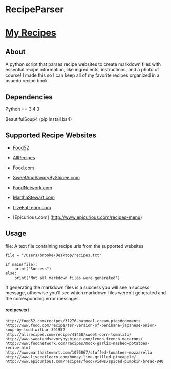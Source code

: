 # RecipeParser


# [My Recipes](https://github.com/Brooke-white/RecipeParser/tree/master/Recipes)


## About
A python script that parses recipe websites to create markdown files with essential recipe information, like ingredients, instructions, and a photo of course! I made this so I can keep all of my favorite recipes organized in a psuedo recipe book.


## Dependencies
Python == 3.4.3

BeautifulSoup4 (pip install bs4)


## Supported Recipe Websites
+ [Food52](https://www.Food52.com/)

+ [AllRecipes](https://www.allrecipes.com/)

+ [Food.com](http://www.food.com/)

+ [SweetAndSavoryByShinee.com](http://www.sweetandsavorybyshinee.com/)

+ [FoodNetwork.com](http://www.foodnetwork.com/recipes.html?vty=recipes/)

+ [MarthaStewart.com](http://www.marthastewart.com/cook)

+ [LiveEatLearn.com](http://www.liveeatlearn.com/)

+ [Epicurious.com] (http://www.epicurious.com/recipes-menu)

## Usage
file: A text file containing recipe urls from the supported websites

    file = "/Users/brooke/Desktop/recipes.txt"

    if main(file):
        print("Success")
    else:
        print("Not all markdown files were generated")


If generating the markdown files is a success you will see a success message, otherwise you'll see which markdown files weren't generated and the corresponding error messages.


#### recipes.txt
    http://food52.com/recipes/31276-oatmeal-cream-pies#comments
    http://www.food.com/recipe/tsr-version-of-benihana-japanese-onion-soup-by-todd-wilbur-391952
    http://allrecipes.com/recipe/41460/sweet-corn-tomalito/
    http://www.sweetandsavorybyshinee.com/lemon-french-macarons/
    http://www.foodnetwork.com/recipes/mock-garlic-mashed-potatoes-recipe.html
    http://www.marthastewart.com/1075067/stuffed-tomatoes-mozzarella
    http://www.liveeatlearn.com/honey-lime-grilled-pineapple/
    http://www.epicurious.com/recipes/food/views/spiced-pumpkin-bread-840
